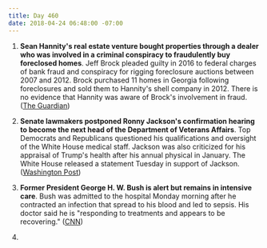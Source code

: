 ```yaml
---
title: Day 460
date: 2018-04-24 06:48:00 -07:00
---
```


1. **Sean Hannity's real estate venture bought properties through a dealer who was involved in a criminal conspiracy to fraudulently buy foreclosed homes**. Jeff Brock pleaded guilty in 2016 to federal charges of bank fraud and conspiracy for rigging foreclosure auctions between 2007 and 2012. Brock purchased 11 homes in Georgia following foreclosures and sold them to Hannity's shell company in 2012. There is no evidence that Hannity was aware of Brock's involvement in fraud. ([The Guardian](https://www.theguardian.com/media/2018/apr/24/sean-hannity-real-estate-property-dealer-jeff-brock-fraud-foreclosures))

2. **Senate lawmakers postponed Ronny Jackson's confirmation hearing to become the next head of the Department of Veterans Affairs**. Top Democrats and Republicans questioned his qualifications and oversight of the White House medical staff. Jackson was also criticized for his appraisal of Trump's health after his annual physical in January. The White House released a statement Tuesday in support of Jackson. ([Washington Post](https://www.washingtonpost.com/politics/senate-postpones-confirmation-hearing-for-ronny-jackson-to-head-veterans-affairs/2018/04/23/8d2bfd14-471d-11e8-ad53-d5751c8f243f_story.html?noredirect=on&utm_term=.8ead18a5579e))

3. **Former President George H. W. Bush is alert but remains in intensive care**. Bush was admitted to the hospital Monday morning after he contracted an infection that spread to his blood and led to sepsis. His doctor said he is "responding to treatments and appears to be recovering." ([CNN](https://www.cnn.com/2018/04/23/politics/george-hw-bush/index.html))

4. 